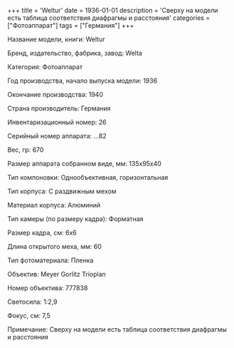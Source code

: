 +++
title = 'Weltur'
date = 1936-01-01
description = 'Сверху на модели есть таблица соответствия диафрагмы и расстояния'
categories = ["Фотоаппарат"]
tags = ["Германия"]
+++

Название модели, книги: Weltur

Бренд, издательство, фабрика, завод: Welta

Категория: Фотоаппарат

Год производства, начало выпуска модели: 1936

Окончание производства: 1940

Страна производитель: Германия

Инвентаризационный номер: 26

Серийный номер аппарата: …82

Вес, гр: 670

Размер аппарата  собранном виде, мм: 135x95x40

Тип компоновки: Однообъективная, горизонтальная

Тип корпуса: С раздвижным мехом

Материал корпуса: Алюминий

Тип камеры (по размеру кадра): Форматная

Размер кадра, см: 6х6

Длина открытого меха, мм: 60

Тип фотоматериала: Пленка

Объектив: Meyer Gorlitz
Trioplan

Номер объектива: 777838

Светосила: 1:2,9

Фокус, см: 7,5

Примечание: Сверху на модели есть таблица соответствия диафрагмы и расстояния

